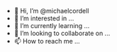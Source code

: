 - 👋 Hi, I’m @michaelcordell
- 👀 I’m interested in ...
- 🌱 I’m currently learning ...
- 💞️ I’m looking to collaborate on ...
- 📫 How to reach me ...

<!---
michaelcordell/michaelcordell is a ✨ special ✨ repository because its `README.md` (this file) appears on your GitHub profile.
You can click the Preview link to take a look at your changes.
--->
